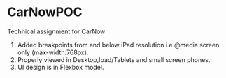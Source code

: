 # CarNowPOC
Technical assignment for CarNow 

1) Added breakpoints from and below iPad resolution i.e @media screen only (max-width:768px).
2) Properly viewed in Desktop,Ipad/Tablets and small screen phones.
3) UI design is in Flexbox model.
